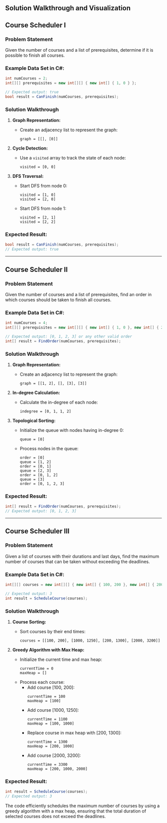 
## Solution Walkthrough and Visualization

## Course Scheduler I

### Problem Statement

Given the number of courses and a list of prerequisites, determine if it is possible to finish all courses.

### Example Data Set in C#:

```csharp
int numCourses = 2;
int[][] prerequisites = new int[][] { new int[] { 1, 0 } };

// Expected output: true
bool result = CanFinish(numCourses, prerequisites);
```

### Solution Walkthrough

1. **Graph Representation:**
   - Create an adjacency list to represent the graph:
     ```
     graph = [[], [0]]
     ```

2. **Cycle Detection:**
   - Use a `visited` array to track the state of each node:
     ```
     visited = [0, 0]
     ```

3. **DFS Traversal:**
   - Start DFS from node 0:
     ```
     visited = [1, 0]
     visited = [2, 0]
     ```
   - Start DFS from node 1:
     ```
     visited = [2, 1]
     visited = [2, 2]
     ```

### Expected Result:

```csharp
bool result = CanFinish(numCourses, prerequisites);
// Expected output: true
```

---

## Course Scheduler II

### Problem Statement

Given the number of courses and a list of prerequisites, find an order in which courses should be taken to finish all courses.

### Example Data Set in C#:

```csharp
int numCourses = 4;
int[][] prerequisites = new int[][] { new int[] { 1, 0 }, new int[] { 2, 0 }, new int[] { 3, 1 }, new int[] { 3, 2 } };

// Expected output: [0, 1, 2, 3] or any other valid order
int[] result = FindOrder(numCourses, prerequisites);
```

### Solution Walkthrough

1. **Graph Representation:**
   - Create an adjacency list to represent the graph:
     ```
     graph = [[1, 2], [], [3], [3]]
     ```

2. **In-degree Calculation:**
   - Calculate the in-degree of each node:
     ```
     indegree = [0, 1, 1, 2]
     ```

3. **Topological Sorting:**
   - Initialize the queue with nodes having in-degree 0:
     ```
     queue = [0]
     ```
   - Process nodes in the queue:
     ```
     order = [0]
     queue = [1, 2]
     order = [0, 1]
     queue = [2, 3]
     order = [0, 1, 2]
     queue = [3]
     order = [0, 1, 2, 3]
     ```

### Expected Result:

```csharp
int[] result = FindOrder(numCourses, prerequisites);
// Expected output: [0, 1, 2, 3]
```

---

## Course Scheduler III

### Problem Statement

Given a list of courses with their durations and last days, find the maximum number of courses that can be taken without exceeding the deadlines.

### Example Data Set in C#:

```csharp
int[][] courses = new int[][] { new int[] { 100, 200 }, new int[] { 200, 1300 }, new int[] { 1000, 1250 }, new int[] { 2000, 3200 } };

// Expected output: 3
int result = ScheduleCourse(courses);
```

### Solution Walkthrough

1. **Course Sorting:**
   - Sort courses by their end times:
     ```
     courses = [[100, 200], [1000, 1250], [200, 1300], [2000, 3200]]
     ```

2. **Greedy Algorithm with Max Heap:**
   - Initialize the current time and max heap:
     ```
     currentTime = 0
     maxHeap = []
     ```
   - Process each course:
     - Add course [100, 200]:
       ```
       currentTime = 100
       maxHeap = [100]
       ```
     - Add course [1000, 1250]:
       ```
       currentTime = 1100
       maxHeap = [100, 1000]
       ```
     - Replace course in max heap with [200, 1300]:
       ```
       currentTime = 1300
       maxHeap = [200, 1000]
       ```
     - Add course [2000, 3200]:
       ```
       currentTime = 3300
       maxHeap = [200, 1000, 2000]
       ```

### Expected Result:

```csharp
int result = ScheduleCourse(courses);
// Expected output: 3
```

The code efficiently schedules the maximum number of courses by using a greedy algorithm with a max heap, ensuring that the total duration of selected courses does not exceed the deadlines.
